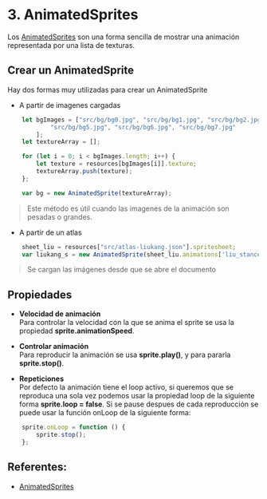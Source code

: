 # 3. AnimatedSprites

Los [AnimatedSprites](https://pixijs.download/dev/docs/PIXI.AnimatedSprite.html "AnimatedSprites") son una forma sencilla de mostrar una animación representada por una lista de texturas.

## Crear un AnimatedSprite
Hay dos formas muy utilizadas para crear un AnimatedSprite 
- A partir de imagenes cargadas

```javascript 
    let bgImages = ["src/bg/bg0.jpg", "src/bg/bg1.jpg", "src/bg/bg2.jpg", "src/bg/bg3.jpg", "src/bg/bg4.jpg",
            "src/bg/bg5.jpg", "src/bg/bg6.jpg", "src/bg/bg7.jpg"
        ];
    let textureArray = [];

    for (let i = 0; i < bgImages.length; i++) {
        let texture = resources[bgImages[i]].texture;
        textureArray.push(texture);
    };

    var bg = new AnimatedSprite(textureArray);
```
> Este método es útil cuando las imagenes de la animación son pesadas o grandes.

- A partir de un atlas
```javascript 
    sheet_liu = resources["src/atlas-liukang.json"].spritesheet;
    var liukang_s = new AnimatedSprite(sheet_liu.animations['liu_stance']);
```
> Se cargan las imágenes desde que se abre el documento

## Propiedades 
- **Velocidad de animación**<br>
Para controlar la velocidad con la que se anima el sprite se usa la propiedad **sprite.animationSpeed**.

- **Controlar animación**<br>
Para reproducir la animación se usa **sprite.play()**, y para pararla **sprite.stop()**.

- **Repeticiones** <br>
Por defecto la animación tiene el loop activo, si queremos que se reproduca una sola vez podemos usar la propiedad loop de la siguiente forma **sprite.loop = false**. Si se pause despues de cada reproducción se puede usar la función onLoop de la siguiente forma:

```javascript 
    sprite.onLoop = function () {
        sprite.stop();
    };
```

## Referentes:
- [AnimatedSprites](https://pixijs.download/dev/docs/PIXI.AnimatedSprite.html "AnimatedSprites")